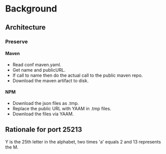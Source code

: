# Background

## Architecture

### Preserve

#### Maven

- Read conf maven.yaml.
- Get name and publicURL.
- If call to name then do the actual call to the public maven repo.
- Download the maven artifact to disk.

#### NPM

- Download the json files as .tmp.
- Replace the public URL with YAAM in .tmp files.
- Download the files via YAAM.

## Rationale for port 25213

Y is the 25th letter in the alphabet, two times 'a' equals 2 and 13 represents
the M.
